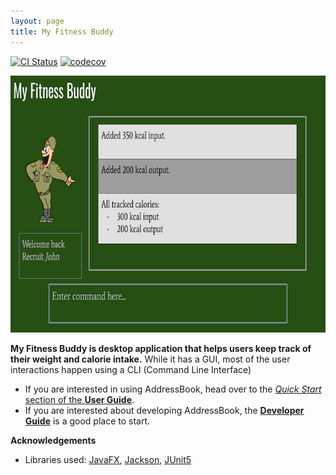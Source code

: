 ```yaml
---
layout: page
title: My Fitness Buddy
---
```


[![CI Status](https://github.com/AY2021S1-CS2103T-W11-3/tp/workflows/Java%20CI/badge.svg)](https://github.com/AY2021S1-CS2103T-W11-3/tp/actions)
[![codecov](https://codecov.io/gh/AY2021S1-CS2103T-W11-3/tp/branch/master/graph/badge.svg)](https://codecov.io/gh/AY2021S1-CS2103T-W11-3/tp)

![Ui](images/Ui.png)

**My Fitness Buddy is desktop application that helps users keep track of their weight and calorie intake.**
While it has a GUI, most of the user interactions happen using a CLI (Command Line Interface)

* If you are interested in using AddressBook, head over to the [_Quick Start_ section of the **User Guide**](UserGuide.html#quick-start).
* If you are interested about developing AddressBook, the [**Developer Guide**](DeveloperGuide.html) is a good place to start.


**Acknowledgements**

* Libraries used: [JavaFX](https://openjfx.io/), [Jackson](https://github.com/FasterXML/jackson), [JUnit5](https://github.com/junit-team/junit5)
